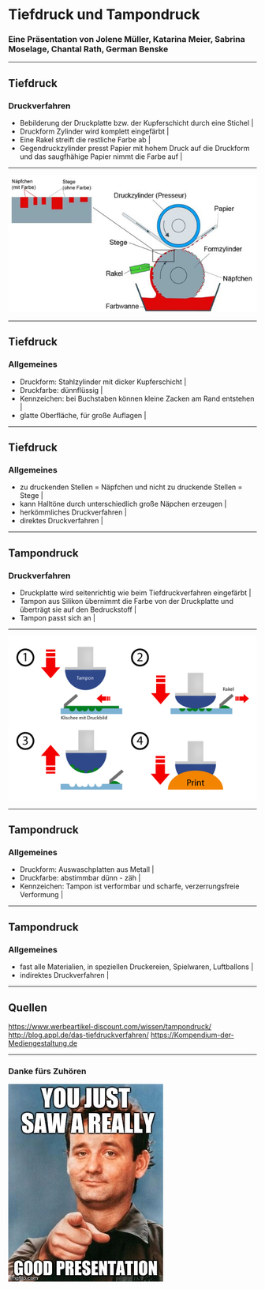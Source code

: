 # Tiefdruck und Tampondruck

### Eine Präsentation von Jolene Müller, Katarina Meier, Sabrina Moselage, Chantal Rath, German Benske

---

## Tiefdruck

### Druckverfahren

 - Bebilderung der Druckplatte bzw. der Kupferschicht durch eine Stichel |
 - Druckform Zylinder wird komplett eingefärbt |
 - Eine Rakel streift die restliche Farbe ab |
 - Gegendruckzylinder presst Papier mit hohem Druck auf die Druckform und das saugfhähige Papier nimmt die Farbe auf |

---

![Tiefdruck](assets/image/tiefdruck.jpg)

---

## Tiefdruck

### Allgemeines

- Druckform: Stahlzylinder mit dicker Kupferschicht |
- Druckfarbe: dünnflüssig |
- Kennzeichen: bei Buchstaben können kleine Zacken am Rand entstehen |
- glatte Oberfläche, für große Auflagen |

---

## Tiefdruck

### Allgemeines

- zu druckenden Stellen = Näpfchen und nicht zu druckende Stellen = Stege |
- kann Halltöne durch unterschiedlich große Näpchen erzeugen |
- herkömmliches Druckverfahren  |
- direktes Druckverfahren |

---

## Tampondruck

### Druckverfahren

- Druckplatte wird seitenrichtig wie beim Tiefdruckverfahren eingefärbt |
- Tampon aus Silikon übernimmt die Farbe von der Druckplatte und überträgt sie auf den Bedruckstoff |
- Tampon passt sich an |

---

![Tampondruck](assets/image/tampondruck.jpg)

---

## Tampondruck

### Allgemeines

- Druckform: Auswaschplatten aus Metall |
- Druckfarbe: abstimmbar dünn - zäh |
- Kennzeichen: Tampon ist verformbar und scharfe, verzerrungsfreie Verformung |

---

## Tampondruck

### Allgemeines

- fast alle Materialien, in speziellen Druckereien, Spielwaren, Luftballons |
- indirektes Druckverfahren |

---

## Quellen
https://www.werbeartikel-discount.com/wissen/tampondruck/
http://blog.appl.de/das-tiefdruckverfahren/
https://Kompendium-der-Mediengestaltung.de

---

### Danke fürs Zuhören

![Ende](assets/image/ending.jpg)
